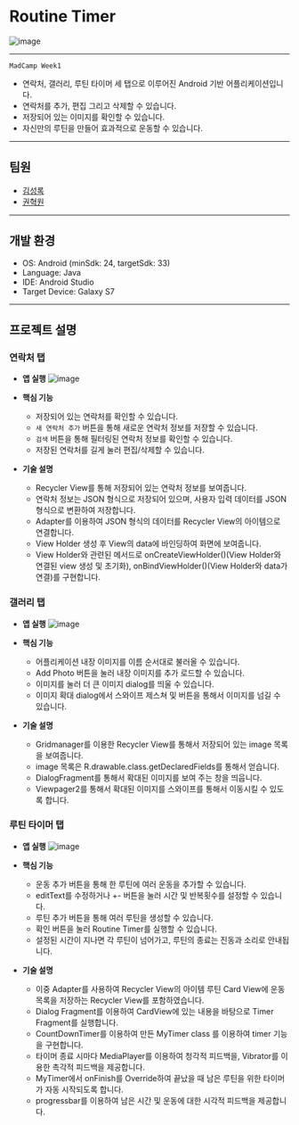 # Routine Timer
![image](https://github.com/SeongrokKim/2023S_MadCampWeek1/assets/110150859/541e0333-c0e1-45cf-9bcf-9592d31f7dea)

---
`MadCamp Week1`
- 연락처, 갤러리, 루틴 타이머 세 탭으로 이루어진 Android 기반 어플리케이션입니다.
- 연락처를 추가, 편집 그리고 삭제할 수 있습니다.
- 저장되어 있는 이미지를 확인할 수 있습니다.
- 자신만의 루틴을 만들어 효과적으로 운동할 수 있습니다.
---
## 팀원
- [김성록](https://github.com/SeongrokKim)
- [권혁원](https://github.com/Gerbera3090)
---
## 개발 환경
- OS: Android (minSdk: 24, targetSdk: 33)
- Language: Java
- IDE: Android Studio
- Target Device: Galaxy S7
---
## 프로젝트 설명
### 연락처 탭
- **앱 실행**
 ![image](https://github.com/SeongrokKim/2023S_MadCampWeek1/assets/110150859/828fd8fb-b5c9-41b6-9ca9-2da9f9b21eab)

- **핵심 기능**
  - 저장되어 있는 연락처를 확인할 수 있습니다.
  - `새 연락처 추가` 버튼을 통해 새로운 연락처 정보를 저장할 수 있습니다.
  - `검색` 버튼을 통해 필터링된 연락처 정보를 확인할 수 있습니다.
  - 저장된 연락처를 길게 눌러 편집/삭제할 수 있습니다.

- **기술 설명**
  - Recycler View를 통해 저장되어 있는 연락처 정보를 보여줍니다.
  - 연락처 정보는 JSON 형식으로 저장되어 있으며, 사용자 입력 데이터를 JSON 형식으로 변환하여 저장합니다.
  - Adapter를 이용하여 JSON 형식의 데이터를 Recycler View의 아이템으로 연결합니다.
  - View Holder 생성 후 View의 data에 바인딩하여 화면에 보여줍니다.
  - View Holder와 관련된 메서드로 onCreateViewHolder()(View Holder와 연결된 view 생성 및 초기화), onBindViewHolder()(View Holder와 data가 연결)를 구현합니다.

### 갤러리 탭
- **앱 실행**
![image](https://github.com/SeongrokKim/2023S_MadCampWeek1/assets/110150859/7c319789-e3b9-4b6e-bda3-728cc6477bba)


- **핵심 기능**
  - 어플리케이션 내장 이미지를 이름 순서대로 불러올 수 있습니다.
  - Add Photo 버튼을 눌러 내장 이미지를 추가 로드할 수 있습니다.
  - 이미지를 눌러 더 큰 이미지 dialog를 띄울 수 있습니다.
  - 이미지 확대 dialog에서 스와이프 제스쳐 및 버튼을 통해서 이미지를 넘길 수 있습니다.

- **기술 설명**
  - Gridmanager를 이용한 Recycler View를 통해서 저장되어 있는 image 목록을 보여줍니다.
  - image 목록은 R.drawable.class.getDeclaredFields를 통해서 얻습니다.
  - DialogFragment를 통해서 확대된 이미지를 보여 주는 창을 띄웁니다.
  - Viewpager2를 통해서 확대된 이미지를 스와이프를 통해서 이동시킬 수 있도록 합니다.


### 루틴 타이머 탭
- **앱 실행**
![image](https://github.com/SeongrokKim/2023S_MadCampWeek1/assets/110150859/69b3ed26-2941-4ac8-8c17-0bb561717282)


- **핵심 기능**
  - 운동 추가 버튼을 통해 한 루틴에 여러 운동을 추가할 수 있습니다.
  - editText를 수정하거나 +- 버튼을 눌러 시간 및 반복횟수를 설정할 수 있습니다.
  - 루틴 추가 버튼을 통해 여러 루틴을 생성할 수 있습니다.
  - 확인 버튼을 눌러 Routine Timer를 실행할 수 있습니다.
  - 설정된 시간이 지나면 각 루틴이 넘어가고, 루틴의 종료는 진동과 소리로 안내됩니다.

- **기술 설명**
  - 이중 Adapter를 사용하여 Recycler View의 아이템 루틴 Card View에 운동 목록을 저장하는 Recycler View를 포함하였습니다.
  - Dialog Fragment를 이용하여 CardView에 있는 내용을 바탕으로 Timer Fragment를 실행합니다.
  - CountDownTimer를 이용하여 만든 MyTimer class 를 이용하여 timer 기능을 구현합니다.
  - 타이머 종료 시마다 MediaPlayer를 이용하여 청각적 피드백을, Vibrator를 이용한 촉각적 피드백을 제공합니다.
  - MyTimer에서 onFinish를 Override하여 끝났을 때 남은 루틴을 위한 타이머가 자동 시작되도록 합니다.
  - progressbar를 이용하여 남은 시간 및 운동에 대한 시각적 피드백을 제공합니다.
